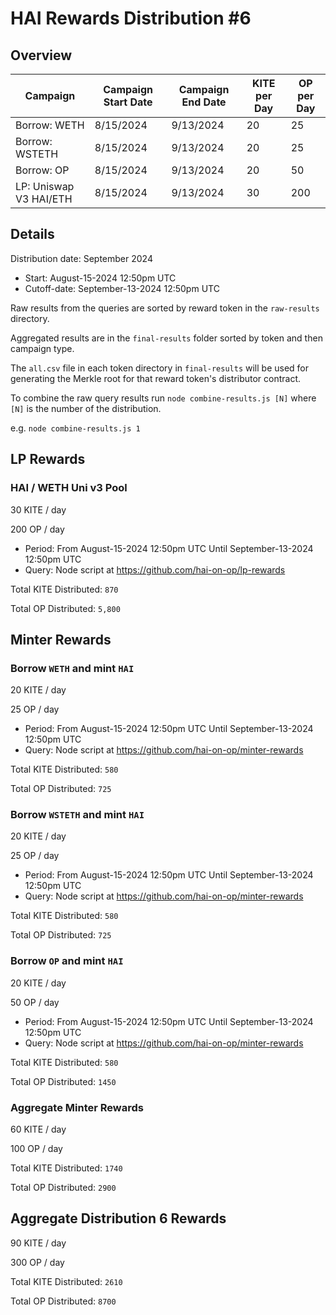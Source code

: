 # HAI Rewards Distribution #6

## Overview

| Campaign               | Campaign Start Date | Campaign End Date | KITE per Day | OP per Day |
| ---------------------- | ------------------- | ----------------- | ------------ | ---------- |
| Borrow: WETH           | 8/15/2024           | 9/13/2024         | 20           | 25         |
| Borrow: WSTETH         | 8/15/2024           | 9/13/2024         | 20           | 25         |
| Borrow: OP             | 8/15/2024           | 9/13/2024         | 20           | 50         |
| LP: Uniswap V3 HAI/ETH | 8/15/2024           | 9/13/2024         | 30           | 200        |

## Details

Distribution date: September 2024

- Start: August-15-2024 12:50pm UTC
- Cutoff-date: September-13-2024 12:50pm UTC

Raw results from the queries are sorted by reward token in the `raw-results` directory.

Aggregated results are in the `final-results` folder sorted by token and then campaign type.

The `all.csv` file in each token directory in `final-results` will be used for generating the Merkle root for that reward token's distributor contract.

To combine the raw query results run `node combine-results.js [N]` where `[N]` is the number of the distribution.

e.g. `node combine-results.js 1`

## LP Rewards

### HAI / WETH Uni v3 Pool

30 KITE / day

200 OP / day

- Period: From August-15-2024 12:50pm UTC Until September-13-2024 12:50pm UTC
- Query: Node script at https://github.com/hai-on-op/lp-rewards

Total KITE Distributed: `870`

Total OP Distributed: `5,800`

## Minter Rewards

### Borrow `WETH` and mint `HAI`

20 KITE / day

25 OP / day

- Period: From August-15-2024 12:50pm UTC Until September-13-2024 12:50pm UTC
- Query: Node script at https://github.com/hai-on-op/minter-rewards

Total KITE Distributed: `580`

Total OP Distributed: `725`

### Borrow `WSTETH` and mint `HAI`

20 KITE / day

25 OP / day

- Period: From August-15-2024 12:50pm UTC Until September-13-2024 12:50pm UTC
- Query: Node script at https://github.com/hai-on-op/minter-rewards

Total KITE Distributed: `580`

Total OP Distributed: `725`

### Borrow `OP` and mint `HAI`

20 KITE / day

50 OP / day

- Period: From August-15-2024 12:50pm UTC Until September-13-2024 12:50pm UTC
- Query: Node script at https://github.com/hai-on-op/minter-rewards

Total KITE Distributed: `580`

Total OP Distributed: `1450`

### Aggregate Minter Rewards

60 KITE / day

100 OP / day

Total KITE Distributed: `1740`

Total OP Distributed: `2900`

## Aggregate Distribution 6 Rewards

90 KITE / day

300 OP / day

Total KITE Distributed: `2610`

Total OP Distributed: `8700`
